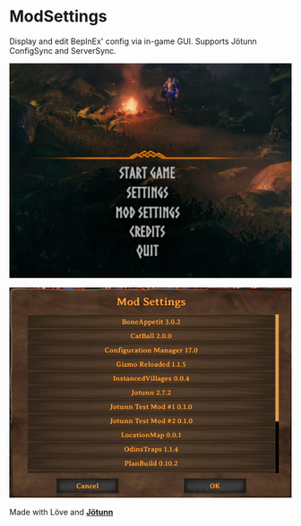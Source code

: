 
# ModSettings
Display and edit BepInEx' config via in-game GUI. Supports Jötunn ConfigSync and ServerSync.

![Menu Entry](https://raw.githubusercontent.com/Valheim-Modding/ModSettings/master/ModSettingsMenu.png)

![Settings Window](https://raw.githubusercontent.com/Valheim-Modding/ModSettings/master/ModSettings.png)

Made with Löve and __[Jötunn](https://github.com/Valheim-Modding/Jotunn)__